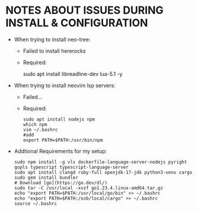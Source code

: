 # NOTES ABOUT ISSUES DURING INSTALL & CONFIGURATION

- When trying to install neo-tree:
    - Failed to install hererocks
    - Required: 
    
        sudo apt install libreadline-dev lua-5.1 -y
- When trying to install neovim lsp servers:
    - Failed...
    - Required:
        
        ```
        sudo apt install nodejs npm
        which npm
        vim ~/.bashrc
        #add
        export PATH=$PATH:/usr/bin/npm
        ```

- Addtional Requirements for my setup:

    ```
    sudo npm install -g vls dockerfile-language-server-nodejs pyright gopls typescript typescript-language-server
    sudo apt install clangd ruby-full openjdk-17-jdk python3-venv cargo
    sudo gem install bundler
    # Download [go](https://go.dev/dl/)
    sudo tar -C /usr/local -xvzf go1.23.4.linux-amd64.tar.gz 
    echo "export PATH=$PATH:/usr/local/go/bin" >> ~/.bashrc
    echo "export PATH=$PATH:/usb/local/cargo" >> ~/.bashrc
    source ~/.bashrc
    ```
